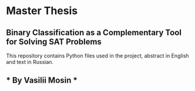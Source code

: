 # Master Thesis
## Binary Classification as a Complementary Tool for Solving SAT Problems
This repository contains Python files used in the project, abstract in English and text in Russian.
## * By Vasilii Mosin *
